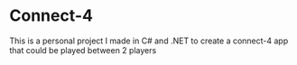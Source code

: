 # Connect-4
This is a personal project I made in C# and .NET to create a connect-4 app that could be played between 2 players
